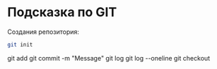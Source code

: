 # Подсказка по GIT

Создания репозитория:
```sh
git init
```

git add
git commit -m "Message"
git log
git log --oneline
git checkout